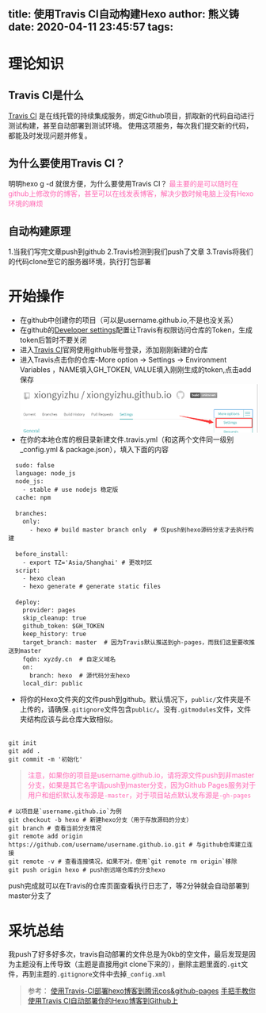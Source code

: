title: 使用Travis CI自动构建Hexo
author: 熊义铸
date: 2020-04-11 23:45:57
tags:
---
# 理论知识

## Travis CI是什么
[Travis CI](https://www.travis-ci.org/) 是在线托管的持续集成服务，绑定Github项目，抓取新的代码自动进行测试构建，甚至自动部署到测试环境。 使用这项服务，每次我们提交新的代码，都能及时发现问题并修复。
 

## 为什么要使用Travis CI？
明明hexo g -d 就很方便，为什么要使用Travis CI？
<font color=hotpink>最主要的是可以随时在github上修改你的博客，甚至可以在线发表博客，解决少数时候电脑上没有Hexo环境的麻烦</font>

## 自动构建原理
1.当我们写完文章push到github
2.Travis检测到我们push了文章
3.Travis将我们的代码clone至它的服务器环境，执行打包部署

# 开始操作
- 在github中创建你的项目（可以是username.github.io,不是也没关系）
- 在github的[Developer settings](https://github.com/settings/tokens)配置让Travis有权限访问仓库的Token，生成token后暂时不要关闭
- 进入[Travis CI](https://www.travis-ci.org/)官网使用github账号登录，添加刚刚新建的仓库
- 进入Travis点击你的仓库-More option -> Settings -> Environment Variables ，NAME填入GH_TOKEN, VALUE填入刚刚生成的token,点击add保存
![](/images/pasted-2.png)
- 在你的本地仓库的根目录新建文件.travis.yml（和这两个文件同一级别_config.yml & package.json），填入下面的内容

```
  sudo: false
  language: node_js
  node_js:
    - stable # use nodejs 稳定版
  cache: npm
  
  branches:
    only:
      - hexo # build master branch only  # 仅push到hexo源码分支才去执行构建

  before_install:
    - export TZ='Asia/Shanghai' # 更改时区
  script:
    - hexo clean
    - hexo generate # generate static files

  deploy:
    provider: pages
    skip_cleanup: true
    github_token: $GH_TOKEN
    keep_history: true
    target_branch: master  # 因为Travis默认推送到gh-pages，而我们这里要改推送到master
    fqdn: xyzdy.cn  # 自定义域名
    on:
      branch: hexo  # 源代码分支hexo
    local_dir: public
```

 
- 将你的Hexo文件夹的文件push到github。默认情况下，`public/`文件夹是不上传的，请确保`.gitignore`文件包含`public/`。没有`.gitmodules`文件，文件夹结构应该与此仓库大致相似。

```linux

git init 
git add .
git commit -m '初始化'
```
> <font color=hotpink>注意，如果你的项目是username.github.io，请将源文件push到非master分支，如果是其它名字请push到master分支，因为Github Pages服务对于用户和组织默认发布源是`-master`，对于项目站点默认发布源是`-gh-pages`</font>

```
# 以项目是`username.github.io`为例
git checkout -b hexo # 新建hexo分支（用于存放源码的分支）
git branch # 查看当前分支情况
git remote add origin https://github.com/username/username.github.io.git # 与github仓库建立连接
git remote -v # 查看连接情况，如果不对，使用`git remote rm origin`移除
git push origin hexo # push到远端仓库的分支hexo 

```
push完成就可以在Travis的仓库页面查看执行日志了，等2分钟就会自动部署到master分支了
  
# 采坑总结

我push了好多好多次，travis自动部署的文件总是为0kb的空文件，最后发现是因为主题没有上传导致（主题是直接用git clone下来的），删除主题里面的`.git`文件，再到主题的`.gitignore`文件中去掉`_config.xml`

> 参考：
[使用Travis-CI部署hexo博客到腾讯cos&github-pages](https://liyangzone.com/2020/01/16/deploy-hexo-blog-with-travis-ci/)
[手把手教你使用Travis CI自动部署你的Hexo博客到Github上](https://www.jianshu.com/p/e22c13d85659)